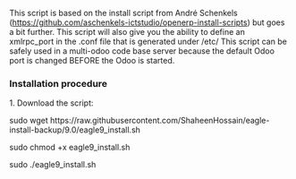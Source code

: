 This script is based on the install script from André Schenkels (https://github.com/aschenkels-ictstudio/openerp-install-scripts)
but goes a bit further. This script will also give you the ability to define an xmlrpc_port in the .conf file that is generated under /etc/
This script can be safely used in a multi-odoo code base server because the default Odoo port is changed BEFORE the Odoo is started.

<h3>Installation procedure</h3>
1. Download the script:


<p> sudo wget https://raw.githubusercontent.com/ShaheenHossain/eagle-install-backup/9.0/eagle9_install.sh </p>


<p> sudo chmod +x eagle9_install.sh </p>


<p> sudo ./eagle9_install.sh </p>
